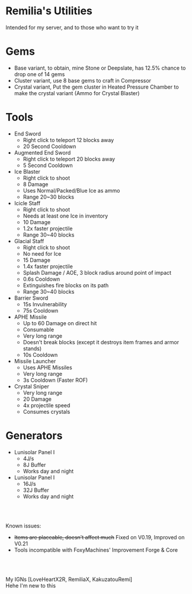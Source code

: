 # Remilia's Utilities
Intended for my server, and to those who want to try it

# Gems
+ Base variant, to obtain, mine Stone or Deepslate, has 12.5% chance to drop one of 14 gems
+ Cluster variant, use 8 base gems to craft in Compressor
+ Crystal variant, Put the gem cluster in Heated Pressure Chamber to make the crystal variant (Ammo for Crystal Blaster)

# Tools
+ End Sword
  + Right click to teleport 12 blocks away
  + 20 Second Cooldown
+ Augmented End Sword
  + Right click to teleport 20 blocks away
  + 5 Second Cooldown
+ Ice Blaster
  + Right click to shoot
  + 8 Damage
  + Uses Normal/Packed/Blue Ice as ammo
  + Range 20~30 blocks
+ Icicle Staff
  + Right click to shoot
  + Needs at least one Ice in inventory
  + 10 Damage
  + 1.2x faster projectile
  + Range 30~40 blocks
+ Glacial Staff
  + Right click to shoot
  + No need for Ice
  + 15 Damage
  + 1.4x faster projectile
  + Splash Damage / AOE, 3 block radius around point of impact
  + 0.6s Cooldown
  + Extinguishes fire blocks on its path
  + Range 30~40 blocks
+ Barrier Sword
  + 15s Invulnerability 
  + 75s Cooldown
+ APHE Missile
  + Up to 60 Damage on direct hit
  + Consumable
  + Very long range
  + Doesn't break blocks (except it destroys item frames and armor stands)
  + 10s Cooldown
+ Missile Launcher
  + Uses APHE Missiles
  + Very long range
  + 3s Cooldown (Faster ROF)
+ Crystal Sniper
  + Very long range
  + 20 Damage
  + 4x projectile speed
  + Consumes crystals
    <br>
# Generators
+ Lunisolar Panel I
  + 4J/s
  + 8J Buffer
  + Works day and night
+ Lunisolar Panel I
  + 16J/s
  + 32J Buffer
  + Works day and night
<br>
<br>

Known issues: 
+ ~~Items are placeable, doesn't affect much~~ Fixed on V0.19, Improved on V0.21
+ Tools incompatible with FoxyMachines' Improvement Forge & Core
<br>
<br>

My IGNs [LoveHeartX2R, RemiliaX, KakuzatouRemi]
<br>
Hehe I'm new to this
<br>
